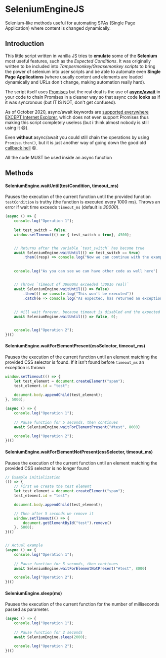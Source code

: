 # SeleniumEngineJS
Selenium-like methods useful for automating SPAs (Single Page Application) where content is changed dynamically.

## Introduction 
This little script written in vanilla JS tries to **emulate** some of the **Selenium** most useful features, such as the _Expected Conditions_. It was originally written to be included into _Tampermonkey/Greasemonkey scripts_ to bring the power of selenium into user scripts and be able to automate even **Single Page Applications** (where usually content and elements are loaded dynamically and URLs don't change, making automation really hard).

The script itself uses [Promises](https://developer.mozilla.org/en-US/docs/Web/JavaScript/Reference/Global_Objects/Promise) but the real deal is the use of [**async/await**](https://javascript.info/async-await) in your code to chain Promises in a cleaner way so that async code **looks** as if it was syncronous (but IT IS NOT, don't get confused). 

As of October 2020, async/await keywords are [supported everywhere EXCEPT Internet Explorer](https://developer.mozilla.org/en-US/docs/Web/JavaScript/Reference/Statements/async_function#Browser_compatibility), which does not even support Promises thus making this script completely useless (but i think almost nobody is still using it :smile:). 

Even **without** async/await you could still chain the operations by using `Promise.then()`, but it is just another way of going down the good old [callback hell](http://callbackhell.com/) :worried:.

All the code MUST be used inside an async function 

## Methods
#### SeleniumEngine.waitUntil(testCondition, timeout_ms)
Pauses the execution of the current function until the provided function `testCondition` is truthy (the function is executed every 1000 ms). Throws an error if wait time exceeds `timeout_ms` (default is _30000_).

```javascript
(async () => {
    console.log("Operation 1");
    
    let test_switch = false;
    window.setTimeout(() => { test_switch = true}, 4500);


    // Returns after the variable `test_switch` has become true
    await SeleniumEngine.waitUntil(() => test_switch == true)
        .then((resp) => console.log("Now we can continue with the example. We have waited for %d ms", resp.time));
    
    
    console.log("As you can see we can have other code as well here")


    // Throws `Timeout of 30000ms exceeded (30016 real)`
    await SeleniumEngine.waitUntil(() => false)
        .then(() => console.log("This won't be executed"))
        .catch(e => console.log("As expected, has returned an exception: %o", e));
    
    
    // Will wait forever, because timeout is disabled and the expected condition is NEVER met
    await SeleniumEngine.waitUntil(() => false, 0);


    console.log("Operation 2");
})()
```

#### SeleniumEngine.waitForElementPresent(cssSelector, timeout_ms)
Pauses the execution of the current function until an element matching the provided CSS selector is found. If it isn't found before `timeout_ms` an exception is thrown

```javascript
window.setTimeout(() => {
    let test_element = document.createElement("span");
    test_element.id = "test";
    
    document.body.appendChild(test_element);
}, 5000);

(async () => {
    console.log("Operation 1");
    
    // Pause function for 5 seconds, then continues
    await SeleniumEngine.waitForElementPresent("#test", 8000)

    console.log("Operation 2");
})()
```

#### SeleniumEngine.waitForElementNotPresent(cssSelector, timeout_ms)
Pauses the execution of the current function until an element matching the provided CSS selector is no longer found

```javascript
// Example initialization
(() => {
    // First we create the test element
    let test_element = document.createElement("span");
    test_element.id = "test";

    document.body.appendChild(test_element);

    // Then after 5 seconds we remove it
    window.setTimeout(() => {
        document.getElementById("test").remove()
    }, 5000);
})()


// Actual example
(async () => {
    console.log("Operation 1");
    
    // Pause function for 5 seconds, then continues
    await SeleniumEngine.waitForElementNotPresent("#test", 8000)

    console.log("Operation 2");
})()
```

#### SeleniumEngine.sleep(ms)
Pauses the execution of the current function for the number of milliseconds passed as parameter.

```javascript
(async () => {
    console.log("Operation 1");
    
    // Pause function for 2 seconds
    await SeleniumEngine.sleep(2000);

    console.log("Operation 2");
})()
```
